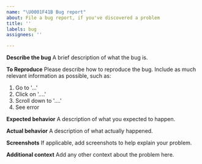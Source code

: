 ```yaml
---
name: "\U0001F41B Bug report"
about: File a bug report, if you've discovered a problem
title: ''
labels: bug
assignees: ''

---
```


**Describe the bug**
A brief description of what the bug is.

**To Reproduce**
Please describe how to reproduce the bug.
Include as much relevant information as possible, such as:
1. Go to '...'
2. Click on '....'
3. Scroll down to '....'
4. See error

**Expected behavior**
A description of what you expected to happen.

**Actual behavior**
A description of what actually happened.

**Screenshots**
If applicable, add screenshots to help explain your problem.

**Additional context**
Add any other context about the problem here.
